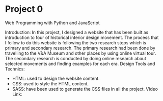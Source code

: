 # Project 0

Web Programming with Python and JavaScript

Introduction:
In this project, I designed a website that has been built as introduction to four of historical interior design movement. The process that I follow to do this website is following the two research steps which is primary and secondary research. The primary research had been done by travelling to the V&A Museum and other places by using online virtual tour. The secondary research is conducted by doing online research about selected movements and finding examples for each era.
Design Tools and Technics:
-	HTML: used to design the website content. 
-	CSS: used to style the HTML content. 
-	SASS: have been used to generate the CSS files in all the project. 
Video Link: 
